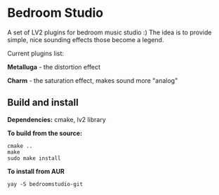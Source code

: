 # Bedroom Studio
A set of LV2 plugins for bedroom music studio :) The idea is to provide simple, nice sounding effects those become a legend.

Current plugins list:

**Metalluga** - the distortion effect

**Charm** - the saturation effect, makes sound more "analog"


## Build and install

**Dependencies:** cmake, lv2 library

**To build from the source:**

```mkdir b
cmake ..
make
sudo make install
```

**To install from AUR**

```
yay -S bedroomstudio-git
```
